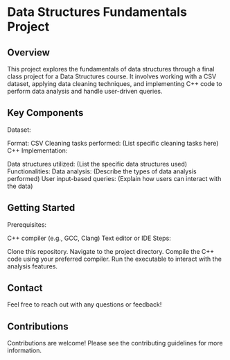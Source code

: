 
# Data Structures Fundamentals Project

## Overview

This project explores the fundamentals of data structures through a final class project for a Data Structures course. It involves working with a CSV dataset, applying data cleaning techniques, and implementing C++ code to perform data analysis and handle user-driven queries.

## Key Components

Dataset:

Format: CSV
Cleaning tasks performed: (List specific cleaning tasks here)
C++ Implementation:

Data structures utilized: (List the specific data structures used)
Functionalities:
Data analysis: (Describe the types of data analysis performed)
User input-based queries: (Explain how users can interact with the data)
## Getting Started

Prerequisites:

C++ compiler (e.g., GCC, Clang)
Text editor or IDE
Steps:

Clone this repository.
Navigate to the project directory.
Compile the C++ code using your preferred compiler.
Run the executable to interact with the analysis features.

## Contact

Feel free to reach out with any questions or feedback!

## Contributions

Contributions are welcome! Please see the contributing guidelines for more information.

